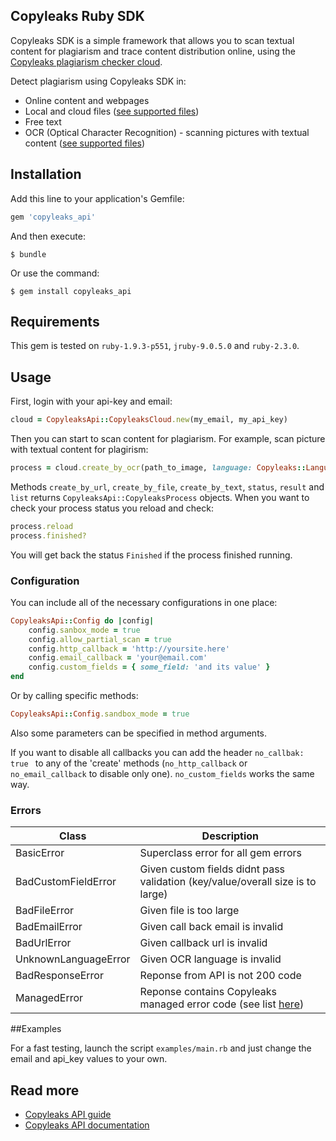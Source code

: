 ## Copyleaks Ruby SDK

Copyleaks SDK is a simple framework that allows you to scan textual content for plagiarism and trace content distribution online, using the [Copyleaks plagiarism checker cloud](https://copyleaks.com/).

Detect plagiarism using Copyleaks SDK in:
- Online content and webpages
- Local and cloud files ([see supported files](https://api.copyleaks.com/Documentation/TechnicalSpecifications/#non-textual-formats"))
- Free text
- OCR (Optical Character Recognition) - scanning pictures with textual content ([see supported files](https://api.copyleaks.com/Documentation/TechnicalSpecifications/#ocr-formats))

## Installation

Add this line to your application's Gemfile:

```ruby
gem 'copyleaks_api'
```

And then execute:
```
$ bundle
```

Or use the command:
```
$ gem install copyleaks_api
```

## Requirements

This gem is tested on `ruby-1.9.3-p551`, `jruby-9.0.5.0` and `ruby-2.3.0`.

## Usage

First, login with your api-key and email:
```ruby
cloud = CopyleaksApi::CopyleaksCloud.new(my_email, my_api_key)
```

Then you can start to scan content for plagiarism. For example, scan picture with textual content for plagirism:
```ruby
process = cloud.create_by_ocr(path_to_image, language: Copyleaks::Language.english)
```

Methods `create_by_url`, `create_by_file`, `create_by_text`, `status`, `result` and `list` returns `CopyleaksApi::CopyleaksProcess` objects. When you want to check your process status you reload and check:
```ruby
process.reload
process.finished?
```

You will get back the status `Finished` if the process finished running.
### Configuration

You can include all of the necessary configurations in one place:
```ruby
CopyleaksApi::Config do |config|
    config.sanbox_mode = true
    config.allow_partial_scan = true
    config.http_callback = 'http://yoursite.here'
    config.email_callback = 'your@email.com'
    config.custom_fields = { some_field: 'and its value' }
end
```

Or by calling specific methods:
```ruby
CopyleaksApi::Config.sandbox_mode = true
```

Also some parameters can be specified in method arguments. 

If you want to disable all callbacks you can add the header `no_callbak: true ` to any of the 'create' methods (`no_http_callback` or `no_email_callback` to disable only one). `no_custom_fields` works the same way.

### Errors

| Class | Description |
|-------|------------|
BasicError | Superclass error for all gem errors
BadCustomFieldError | Given custom fields didnt pass validation (key/value/overall size is to large)
BadFileError | Given file is too large
BadEmailError | Given call back email is invalid
BadUrlError | Given callback url is invalid
UnknownLanguageError | Given OCR language is invalid
BadResponseError | Reponse from API is not 200 code
ManagedError | Reponse contains Copyleaks managed error code (see list [here](https://api.copyleaks.com/Documentation/ErrorList))

##Examples

For a fast testing, launch the script `examples/main.rb` and just change the email and api_key values to your own.

## Read more

- [Copyleaks API guide](https://api.copyleaks.com/Guides/HowToUse)
- [Copyleaks API documentation](https://api.copyleaks.com/Documentation)
